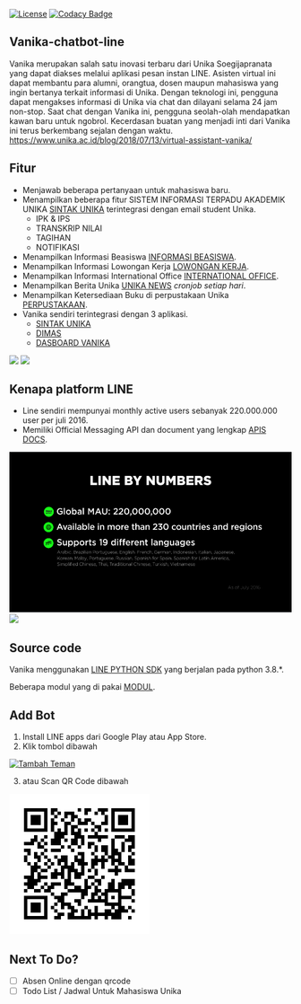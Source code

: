 [![License](https://img.shields.io/badge/License-Apache%202.0-blue.svg)](https://github.com/IlhamriSKY/vanika-chatbot-line/blob/master/LICENSE)
[![Codacy Badge](https://api.codacy.com/project/badge/Grade/783df522579c4603b572abd3be599ca4)](https://www.codacy.com/manual/IlhamriSKY/vanika-chatbot-line?utm_source=github.com&amp;utm_medium=referral&amp;utm_content=IlhamriSKY/vanika-chatbot-line&amp;utm_campaign=Badge_Grade)

## Vanika-chatbot-line
Vanika merupakan salah satu inovasi terbaru dari Unika Soegijapranata yang dapat diakses melalui aplikasi pesan instan LINE. Asisten virtual ini dapat membantu para alumni, orangtua, dosen maupun mahasiswa yang ingin bertanya terkait informasi di Unika. Dengan teknologi ini, pengguna dapat mengakses informasi di Unika via chat dan dilayani selama 24 jam non-stop. Saat chat dengan Vanika ini, pengguna seolah-olah mendapatkan kawan baru untuk ngobrol. Kecerdasan buatan yang menjadi inti dari Vanika ini terus berkembang sejalan dengan waktu. https://www.unika.ac.id/blog/2018/07/13/virtual-assistant-vanika/

## Fitur
- Menjawab beberapa pertanyaan untuk mahasiswa baru.
- Menampilkan beberapa fitur SISTEM INFORMASI TERPADU AKADEMIK UNIKA [SINTAK UNIKA](http://sintak.unika.ac.id/) terintegrasi dengan email student Unika.
    - IPK & IPS
    - TRANSKRIP NILAI
    - TAGIHAN
    - NOTIFIKASI
- Menampilkan Informasi Beasiswa [INFORMASI BEASISWA](https://www.unika.ac.id/infobeasiswa/).
- Menampilkan Informasi Lowongan Kerja [LOWONGAN KERJA](http://www.unika.ac.id/sscc/category/pengumuman/).
- Menampilkan Informasi International Office [INTERNATIONAL OFFICE](http://io.unika.ac.id/).
- Menampilkan Berita Unika [UNIKA NEWS](http://news.unika.ac.id/) <i>cronjob setiap hari</i>.
- Menampilkan Ketersediaan Buku di perpustakaan Unika [PERPUSTAKAAN](http://lib.unika.ac.id/).
- Vanika sendiri terintegrasi dengan 3 aplikasi.
    - [SINTAK UNIKA](http://sintak.unika.ac.id/)
    - [DIMAS](https://play.google.com/store/apps/details?id=presensi.qrcode.unika)
    - [DASBOARD VANIKA]()
<img src="img/demo1.PNG">
<img src="img/demo2.PNG">

## Kenapa platform LINE
- Line sendiri mempunyai monthly active users sebanyak 220.000.000 user per juli 2016.
- Memiliki Official Messaging API dan document yang lengkap [APIS DOCS](https://developers.line.biz/en/docs/messaging-api/line-bot-sdk/).
<img src="img/line1.PNG">
<img src="img/line2.PNG">

## Source code
Vanika menggunakan [LINE PYTHON SDK](https://github.com/line/line-bot-sdk-python) yang berjalan pada python 3.8.*.

Beberapa modul yang di pakai [MODUL](https://github.com/IlhamriSKY/vanika-chatbot-line/blob/master/requirements.txt).

## Add Bot
1. Install LINE apps dari Google Play atau App Store.
2. Klik tombol dibawah

  <a href="https://line.me/R/ti/p/%40wux4128q"><img height="36" border="0" alt="Tambah Teman" src="https://scdn.line-apps.com/n/line_add_friends/btn/en.png"></a>

3. atau Scan QR Code dibawah
  <img src="img/qrcode.png">

## Next To Do?
- [ ] Absen Online dengan qrcode
- [ ] Todo List / Jadwal Untuk Mahasiswa Unika